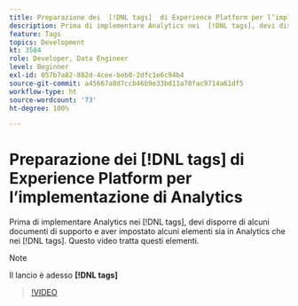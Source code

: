 ```yaml
---
title: Preparazione dei  [!DNL tags]  di Experience Platform per l’implementazione di Analytics
description: Prima di implementare Analytics nei  [!DNL tags], devi disporre di alcuni documenti di supporto e aver impostato alcuni elementi sia in Analytics che nei  [!DNL tags]. Questo video tratta questi elementi.
feature: Tags
topics: Development
kt: 3584
role: Developer, Data Engineer
level: Beginner
exl-id: 057b7a82-882d-4cee-beb0-2dfc1e6c94b4
source-git-commit: a45667a8d7ccb46b9e33bd11a78fac9714a61df5
workflow-type: ht
source-wordcount: '73'
ht-degree: 100%

---
```


# Preparazione dei [!DNL tags] di Experience Platform per l’implementazione di Analytics

Prima di implementare Analytics nei [!DNL tags], devi disporre di alcuni documenti di supporto e aver impostato alcuni elementi sia in Analytics che nei [!DNL tags]. Questo video tratta questi elementi.

>[!NOTE]
>
> Il lancio è adesso **[!DNL tags]**

>[!VIDEO](https://video.tv.adobe.com/v/28752/?quality=12&learn=on)
